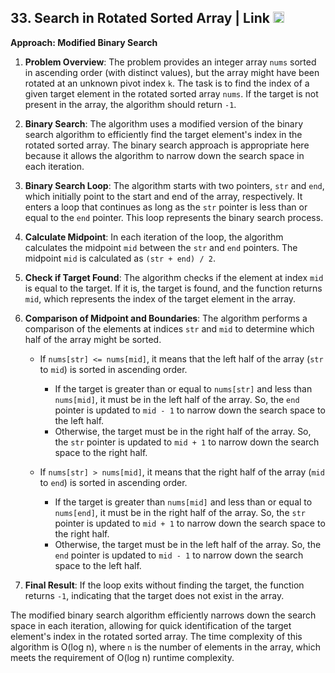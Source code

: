 ## 33. Search in Rotated Sorted Array | Link <a href="https://leetcode.com/problems/search-in-rotated-sorted-array/"><img src="https://leetcode.com/_next/static/images/logo-dark-c96c407d175e36c81e236fcfdd682a0b.png" alt="LeetCode Logo" width="18"> </a>

**Approach: Modified Binary Search**

1. **Problem Overview**: The problem provides an integer array `nums` sorted in ascending order (with distinct values), but the array might have been rotated at an unknown pivot index `k`. The task is to find the index of a given target element in the rotated sorted array `nums`. If the target is not present in the array, the algorithm should return `-1`.

2. **Binary Search**: The algorithm uses a modified version of the binary search algorithm to efficiently find the target element's index in the rotated sorted array. The binary search approach is appropriate here because it allows the algorithm to narrow down the search space in each iteration.

3. **Binary Search Loop**: The algorithm starts with two pointers, `str` and `end`, which initially point to the start and end of the array, respectively. It enters a loop that continues as long as the `str` pointer is less than or equal to the `end` pointer. This loop represents the binary search process.

4. **Calculate Midpoint**: In each iteration of the loop, the algorithm calculates the midpoint `mid` between the `str` and `end` pointers. The midpoint `mid` is calculated as `(str + end) / 2`.

5. **Check if Target Found**: The algorithm checks if the element at index `mid` is equal to the target. If it is, the target is found, and the function returns `mid`, which represents the index of the target element in the array.

6. **Comparison of Midpoint and Boundaries**: The algorithm performs a comparison of the elements at indices `str` and `mid` to determine which half of the array might be sorted.

   - If `nums[str] <= nums[mid]`, it means that the left half of the array (`str` to `mid`) is sorted in ascending order.

     - If the target is greater than or equal to `nums[str]` and less than `nums[mid]`, it must be in the left half of the array. So, the `end` pointer is updated to `mid - 1` to narrow down the search space to the left half.
     - Otherwise, the target must be in the right half of the array. So, the `str` pointer is updated to `mid + 1` to narrow down the search space to the right half.

   - If `nums[str] > nums[mid]`, it means that the right half of the array (`mid` to `end`) is sorted in ascending order.

     - If the target is greater than `nums[mid]` and less than or equal to `nums[end]`, it must be in the right half of the array. So, the `str` pointer is updated to `mid + 1` to narrow down the search space to the right half.
     - Otherwise, the target must be in the left half of the array. So, the `end` pointer is updated to `mid - 1` to narrow down the search space to the left half.

7. **Final Result**: If the loop exits without finding the target, the function returns `-1`, indicating that the target does not exist in the array.

The modified binary search algorithm efficiently narrows down the search space in each iteration, allowing for quick identification of the target element's index in the rotated sorted array. The time complexity of this algorithm is O(log n), where `n` is the number of elements in the array, which meets the requirement of O(log n) runtime complexity.
